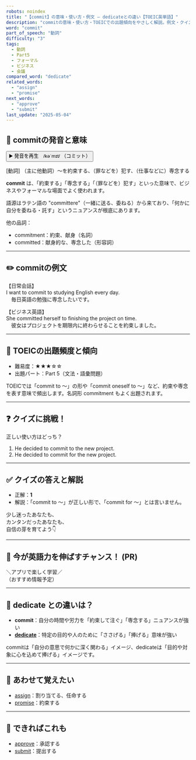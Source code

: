 ```yaml
---
robots: noindex
title: "【commit】の意味・使い方・例文 ― dedicateとの違い【TOEIC英単語】"
description: "commitの意味・使い方・TOEICでの出題傾向をやさしく解説。例文・クイズ付きでdedicateとの違いもわかりやすく学べます。"
word: "commit"
part_of_speech: "動詞"
difficulty: "3"
tags:
  - 動詞
  - Part5
  - フォーマル
  - ビジネス
  - 会議
compared_word: "dedicate"
related_words:
  - "assign"
  - "promise"
next_words:
  - "approve"
  - "submit"
last_update: "2025-05-04"
---
```


## 🔰 commitの発音と意味

<button class="play-audio" onclick="playTTS('commit')">
  <span class="play-audio-main">
    ▶️ 発音を再生　/kəˈmɪt/
  </span>
  <span class="play-audio-sub">
    （コミット）
  </span>
</button>

[動詞] （主に他動詞）～を約束する、（罪などを）犯す、（仕事などに）専念する

**commit** は、「約束する」「専念する」「（罪などを）犯す」といった意味で、ビジネスやフォーマルな場面でよく使われます。

語源はラテン語の "committere"（一緒に送る、委ねる）から来ており、「何かに自分を委ねる・託す」というニュアンスが根底にあります。

他の品詞：  
- commitment：約束、献身（名詞）
- committed：献身的な、専念した（形容詞）

---

## ✏️ commitの例文

【日常会話】  
I want to commit to studying English every day.  
　毎日英語の勉強に専念したいです。

【ビジネス英語】  
She committed herself to finishing the project on time.  
　彼女はプロジェクトを期限内に終わらせることを約束しました。

---

## 🎯 TOEICの出題頻度と傾向

- 難易度：★★★☆☆
- 出題パート：Part 5（文法・語彙問題）

TOEICでは「commit to ～」の形や「commit oneself to ～」など、約束や専念を表す意味で頻出します。名詞形 commitment もよく出題されます。

---

## ❓ クイズに挑戦！

正しい使い方はどっち？

1. He decided to commit to the new project.  
2. He decided to commit for the new project.

---

## ✅ クイズの答えと解説

- 正解：**1**
- 解説：「commit to ～」が正しい形で、「commit for ～」とは言いません。

少し迷ったあなたも、  
カンタンだったあなたも、  
自信の芽を育てよう👇️

---

## 🚀 今が英語力を伸ばすチャンス！ (PR)

<div class="info-center">
＼アプリで楽しく学習／<br>  
（おすすめ情報予定）
</div>

---

## 🤔  dedicate との違いは？

- **commit**：自分の時間や労力を「約束して注ぐ」「専念する」ニュアンスが強い
- **[dedicate](/word/dedicate/)**：特定の目的や人のために「ささげる」「捧げる」意味が強い

commitは「自分の意思で何かに深く関わる」イメージ、dedicateは「目的や対象に心を込めて捧げる」イメージです。

---

## 🧩 あわせて覚えたい

- [assign](/word/assign/)：割り当てる、任命する
- [promise](/word/promise/)：約束する

---

## 📖 できればこれも

- [approve](/word/approve/)：承認する
- [submit](/word/submit/)：提出する

<!-- cvid: aid16_bid16 -->

